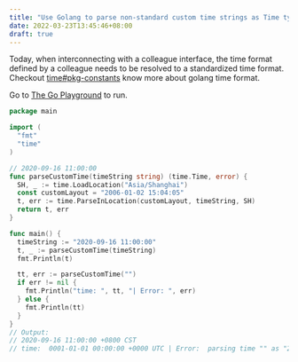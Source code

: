 ```yaml
---
title: "Use Golang to parse non-standard custom time strings as Time type"
date: 2022-03-23T13:45:46+08:00
draft: true
---
```


Today, when interconnecting with a colleague interface, the time format defined by a colleague needs to be resolved to a standardized time format.
Checkout [time#pkg-constants](https://pkg.go.dev/time#pkg-constants) know more about golang time format.

Go to [The Go Playground](https://go.dev/play/) to run.

```go
package main

import (
  "fmt"
  "time"
)

// 2020-09-16 11:00:00
func parseCustomTime(timeString string) (time.Time, error) {
  SH, _ := time.LoadLocation("Asia/Shanghai")
  const customLayout = "2006-01-02 15:04:05"
  t, err := time.ParseInLocation(customLayout, timeString, SH)
  return t, err
}

func main() {
  timeString := "2020-09-16 11:00:00"
  t, _ := parseCustomTime(timeString)
  fmt.Println(t)

  tt, err := parseCustomTime("")
  if err != nil {
    fmt.Println("time: ", tt, "| Error: ", err)
  } else {
    fmt.Println(tt)
  }
}
// Output:
// 2020-09-16 11:00:00 +0800 CST
// time:  0001-01-01 00:00:00 +0000 UTC | Error:  parsing time "" as "2006-01-02 15:04:05": cannot parse "" as "2006"
```
